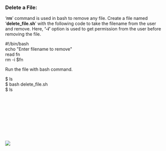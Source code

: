### Delete a File:

‘**rm**’ command is used in bash to remove any file. Create a file named ‘**delete\_file.sh**’ with the following code to take the filename from the user and remove. Here, **‘-i’** option is used to get permission from the user before removing the file.

#!/bin/bash  
echo "Enter filename to remove"  
read fn  
rm \-i $fn

Run the file with bash command.

$ ls  
$ bash delete\_file.sh  
$ ls

![](data:image/svg+xml,%3Csvg%20xmlns='http://www.w3.org/2000/svg'%20viewBox='0%200%20732%20185'%3E%3C/svg%3E)

![](https://linuxhint.com/wp-content/uploads/2018/07/h25.png)

